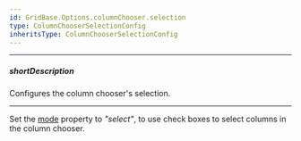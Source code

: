 ```yaml
---
id: GridBase.Options.columnChooser.selection
type: ColumnChooserSelectionConfig
inheritsType: ColumnChooserSelectionConfig
---
```

---
##### shortDescription
Configures the column chooser's selection.

---
Set the [mode](/Documentation/ApiReference/UI_Components/dx{WidgetName}/Configuration/columnChooser/#mode) property to *"select"*, to use check boxes to select columns in the column chooser. 
